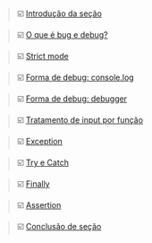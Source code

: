 
> ☑️ [Introdução da seção]() 

> ☑️ [O que é bug e debug?]() 

> ☑️ [Strict mode]()

> ☑️ [Forma de debug: console.log]()

> ☑️ [Forma de debug: debugger]()

> ☑️ [Tratamento de input por função]()

> ☑️ [Exception]()

> ☑️ [Try e Catch]()

> ☑️ [Finally]()

> ☑️ [Assertion]()

> ☑️ [Conclusão de seção]()
